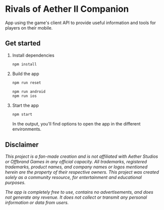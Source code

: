 # Rivals of Aether II Companion

App using the game's client API to provide useful information and tools for players on their mobile.

## Get started

1. Install dependencies

   ```bash
   npm install
   ```

2. Build the app

   ```bash
   npm run reset
   ```

   ```bash
   npm run android
   npm run ios
   ```

3. Start the app

   ```bash
   npm start
   ```

   In the output, you'll find options to open the app in the different environments.

## Disclaimer

_This project is a fan-made creation and is not affiliated with Aether Studios or Offbrand Games in any official capacity. All trademarks, registered trademarks, product names, and company names or logos mentioned herein are the property of their respective owners. This project was created solely as a community resource, for entertainment and educational purposes._

_The app is completely free to use, contains no advertisements, and does not generate any revenue. It does not collect or transmit any personal information or data from users._
